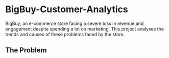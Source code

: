 # BigBuy-Customer-Analytics
BigBuy, an e-commerce store facing a severe loss in revenue and engagement despite spending a lot on marketing. This project analyses the trends and causes of these problems faced  by the store.

## The Problem
